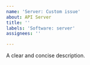 ```yaml
---
name: 'Server: Custom issue'
about: API Server
title: ''
labels: 'Software: server'
assignees: ''

---
```


<!--
## before reporting certifies
1. Please speak English, this is the language everybody of us can speak and write
2. Please take a moment to search that an issue doesn't already exist here https://github.com/hitlyl/prest/issues
3. Please give all relevant information below for bug reports, incomplete details will be handled as an invalid report

## Create specific issue
Server - Bug Report: https://github.com/hitlyl/prest/issues/new?template=server_bug_report.md
Server - Feature Request: https://github.com/hitlyl/prest/issues/new?template=server_feature_request.md
Server - Custom: https://github.com/hitlyl/prest/issues/new?template=server_custom.md
-->

A clear and concise description.
